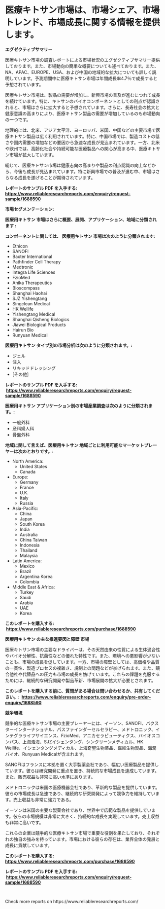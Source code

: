 <p><h1>医療キトサン市場は、市場シェア、市場トレンド、市場成長に関する情報を提供します。</h1></p><p><strong>エグゼクティブサマリー</strong></p>
<p><p>医療キトサン市場の調査レポートによる市場状況のエグゼクティブサマリー提供しております。また、市場動向の簡単な概要についても述べております。また、NA、APAC、EUROPE、USA、および中国の地域的な拡大についても詳しく説明しています。予測期間中に医療キトサン市場は年間成長率4.7％で成長すると予想されています。</p><p>医療キトサン市場は、製品の需要が増加し、新興市場の普及が進むにつれて成長を続けています。特に、キトサンのバイオコンポーネントとしての利点が認識されると、市場はさらに拡大すると予想されています。さらに、長寿社会の拡大と健康意識の高まりにより、医療キトサン製品の需要が増加しているのも市場動向の一つです。</p><p>地理的には、北米、アジア太平洋、ヨーロッパ、米国、中国などの主要市場で医療キトサン製品は広く利用されています。特に、中国市場では、製造コストの低さや国内需要の増加などの要因から急速な成長が見込まれています。一方、北米や欧州では、高齢化社会や持続可能な医療製品への関心が高まる中、医療キトサン市場が拡大しています。</p><p>総じて、医療キトサン市場は健康志向の高まりや製品の利点認識の向上などから、今後も成長が見込まれています。特に新興市場での普及が進む中、市場はさらなる成長を遂げることが期待されています。</p></p>
<p><strong>レポートのサンプル PDF を入手する: <a href="https://www.reliableresearchreports.com/enquiry/request-sample/1688590">https://www.reliableresearchreports.com/enquiry/request-sample/1688590</a></strong></p>
<p><strong>市場セグメンテーション:</strong></p>
<p><strong> 医療用キトサン 市場はさらに概要、展開、アプリケーション、地域に分類されます :</strong></p>
<p><strong>コンポーネントに関しては、 医療用キトサン 市場は次のように分類されます: &nbsp;</strong></p>
<p><ul><li>Ethicon</li><li>SANOFI</li><li>Baxter International</li><li>Pathfinder Cell Therapy</li><li>Medtronic</li><li>Integra Life Sciences</li><li>FzioMed</li><li>Anika Therapeutics</li><li>Bioscompass</li><li>Shanghai Haohai</li><li>SJZ Yishengtang</li><li>Singclean Medical</li><li>HK Wellife</li><li>Yishengtang Medical</li><li>Shanghai Qisheng Biologics</li><li>Jiawei Biological Products</li><li>Hairun Bio</li><li>Runyuan Medical</li></ul></p>
<p><strong> 医療用キトサン タイプ別の市場分析は次のように分類されます。:</strong></p>
<p><ul><li>ジェル</li><li>注入</li><li>リキッドドレッシング</li><li>[その他]</li></ul></p>
<p><strong>レポートのサンプル PDF を入手する: &nbsp;<a href="https://www.reliableresearchreports.com/enquiry/request-sample/1688590">https://www.reliableresearchreports.com/enquiry/request-sample/1688590</a></strong></p>
<p><strong> 医療用キトサン アプリケーション別の市場産業調査は次のように分類されます。:</strong></p>
<p><ul><li>一般外科</li><li>産科婦人科</li><li>骨盤外科</li></ul></p>
<p><strong>地域に関して言えば、医療用キトサン 地域ごとに利用可能なマーケットプレーヤーは次のとおりです。:</strong></p>
<p><ul>
    <li>
        North America:
        <ul>
            <li>United States</li>
            <li>Canada</li>
        </ul>
    </li>
    <li>
        Europe:
        <ul>
            <li>Germany</li>
            <li>France</li>
            <li>U.K.</li>
            <li>Italy</li>
            <li>Russia</li>
        </ul>
    </li>
    <li>
        Asia-Pacific:
        <ul>
            <li>China</li>
            <li>Japan</li>
            <li>South Korea</li>
            <li>India</li>
            <li>Australia</li>
            <li>China Taiwan</li>
            <li>Indonesia</li>
            <li>Thailand</li>
            <li>Malaysia</li>
        </ul>
    </li>
    <li>
        Latin America:
        <ul>
            <li>Mexico</li>
            <li>Brazil</li>
            <li>Argentina Korea</li>
            <li>Colombia</li>
        </ul>
    </li>
    <li>
        Middle East & Africa:
        <ul>
            <li>Turkey</li>
            <li>Saudi</li>
            <li>Arabia</li>
            <li>UAE</li>
            <li>Korea</li>
        </ul>
    </li>
    </ul></p>
<p><strong>このレポートを購入する: &nbsp;<a href="https://www.reliableresearchreports.com/purchase/1688590">https://www.reliableresearchreports.com/purchase/1688590</a></strong></p>
<p><strong>医療用キトサン の主な推進要因と障壁 市場</strong></p>
<p><p>医療キトサン市場の主要なドライバーは、その天然由来の性質による生体適合性やバイオ分解性、抗菌性などの優れた特性です。また、環境への悪影響が少ないことも、市場の成長を促しています。一方、市場の障壁としては、高価格や品質の一貫性、製造プロセスの複雑さ、規制上の問題などが挙げられます。また、競合他社や代替品への圧力も市場の成長を妨げています。これらの課題を克服するためには、継続的な研究開発や製品革新、市場展開の拡大が必要とされます。</p></p>
<p><strong>このレポートを購入する前に、質問がある場合は問い合わせるか、共有してください。:&nbsp; <a href="https://www.reliableresearchreports.com/enquiry/pre-order-enquiry/1688590">https://www.reliableresearchreports.com/enquiry/pre-order-enquiry/1688590</a></strong></p>
<p><strong>競争環境</strong></p>
<p><p>競争的な医療キトサン市場の主要プレーヤーには、イーソン、SANOFI、バクスターインターナショナル、パスファインダーセルセラピー、メドトロニック、インテグラライフサイエンス、FzioMed、アニカセラピューティクス、バイオスコンパス、上海浩海、SJZイシェンタング、シンクリーンメディカル、HK Wellife、イシェンタングメディカル、上海奇聖生物薬品、嘉維生物製品、海潤バイオ、Runyuan Medicalが含まれます。</p><p>SANOFIはフランスに本拠を置く大手製薬会社であり、幅広い医療製品を提供しています。彼らは研究開発に重点を置き、持続的な市場成長を達成しています。また、販売収益も非常に高い水準にあります。</p><p>メドトロニックは米国の医療機器会社であり、革新的な製品を提供しています。彼らの市場成長は急速であり、継続的な研究開発によって競争力を維持しています。売上収益も非常に強力である。</p><p>イーソンは米国の主要な製薬会社であり、世界中で広範な製品を提供しています。彼らの市場規模は非常に大きく、持続的な成長を実現しています。売上収益も非常に高いです。</p><p>これらの企業は競争的な医療キトサン市場で重要な役割を果たしており、それぞれの独自の強みを持っています。市場における彼らの存在は、業界全体の発展と成長に貢献しています。</p></p>
<p><strong>このレポートを購入する: &nbsp; <a href="https://www.reliableresearchreports.com/purchase/1688590">https://www.reliableresearchreports.com/purchase/1688590</a></strong></p>
<p><strong>レポートのサンプル PDF を入手する: &nbsp;<a href="https://www.reliableresearchreports.com/enquiry/request-sample/1688590">https://www.reliableresearchreports.com/enquiry/request-sample/1688590</a></strong><strong></strong></p>
<p>&nbsp;</p>
<p>Check more reports on https://www.reliableresearchreports.com/</p>